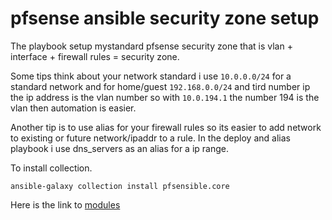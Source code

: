 # pfsense ansible security zone setup



The playbook setup mystandard pfsense security zone that is  vlan + interface + firewall rules = security zone.




Some tips think about your network standard i use `10.0.0.0/24` for a standard network and for home/guest `192.168.0.0/24` and tird number ip the ip address is the vlan number so with `10.0.194.1` the number 194 is the vlan then automation is easier.

Another tip is to use alias for your firewall rules so its easier to add network to existing or future network/ipaddr to a rule. In the deploy and alias playbook i use dns_servers as an alias for a ip range.


To install collection.

```
ansible-galaxy collection install pfsensible.core

```

Here is the link to [modules](https://github.com/opoplawski/ansible-pfsense)

